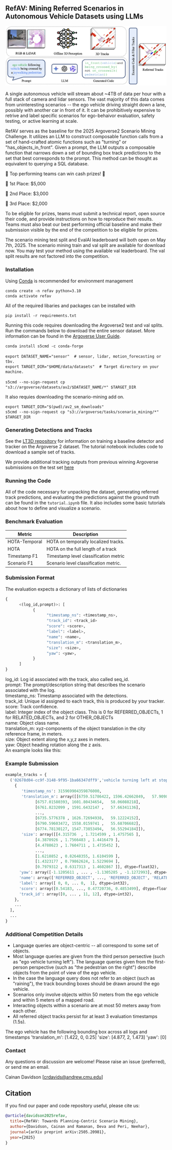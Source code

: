 ## RefAV: Mining Referred Scenarios in Autonomous Vehicle Datasets using LLMs

<p align="center">
  <img src="pipeline.png" alt="RefAV Method">
</p>

A single autonomous vehicle will stream about ~4TB of data per hour with a full stack of camera and lidar sensors. The vast majority of this data comes from uninteresting scenarios -- the ego vehicle driving straight down a lane, possibly with another car in front of it. It can be prohibitively expensive to retrive and label specific scenarios for ego-behaivor evaluation, safety testing, or active learning at scale.

RefAV serves as the baseline for the 2025 Argoverse2 Scenario Mining Challenge. It utilizes an LLM to construct composable function calls from a set of hand-crafted atomic functions such as "turning" or "has_objects_in_front". Given a prompt, the LLM outputs a composable function that narrows down a set of bounding box track predictions to the set that best corresponds to the prompt. This method can be thought as equivalent to querying a SQL database.  

:rotating_light: Top performing teams can win cash prizes! :rotating_light:

:1st_place_medal: 1st Place: $5,000

:2nd_place_medal: 2nd Place: $3,000

:3rd_place_medal: 3rd Place: $2,000

To be eligible for prizes, teams must submit a technical report, open source their code, and provide instructions on how to reproduce their results. Teams must also beat our best performing official baseline and make their submission visible by the end of the competition to be eligible for prizes.

The scenario mining test split and EvalAI leaderboard will both open on May 7th, 2025. The scenario mining train and val split are available for download now. You may test your method using the available val leaderboard. The val split results are not factored into the competition. 

### Installation

Using [Conda](https://anaconda.org/anaconda/conda) is recommended for environment management
```
conda create -n refav python=3.10
conda activate refav
```

All of the required libaries and packages can be installed with

```
pip install -r requirements.txt
```

Running this code requires downloading the Argoverse2 test and val splits. Run the commands below to download the entire sensor dataset.
More information can be found in the [Argoverse User Guide](https://argoverse.github.io/user-guide/getting_started.html#downloading-the-data).
```
conda install s5cmd -c conda-forge

export DATASET_NAME="sensor"  # sensor, lidar, motion_forecasting or tbv.
export TARGET_DIR="$HOME/data/datasets"  # Target directory on your machine.

s5cmd --no-sign-request cp "s3://argoverse/datasets/av2/$DATASET_NAME/*" $TARGET_DIR
```
It also requies downloading the scenario-mining add on. 
```
export TARGET_DIR="$(pwd)/av2_sm_downloads"
s5cmd --no-sign-request cp "s3://argoverse/tasks/scenario_mining/*" $TARGET_DIR
```

### Generating Detections and Tracks
See the [LT3D repository](https://github.com/neeharperi/LT3D) for information on training a baseline detector and tracker on the Argoverse 2 dataset. The tutorial notebook includes code to download a sample set of tracks.

We provide additional tracking outputs from previous winning Argoverse submissions on the test set [here](https://drive.google.com/file/d/1X19D5pBBO56eb_kvPOePLLhHDCsY0yql/view)

### Running the Code

All of the code necessary for unpacking the dataset, generating referred track predictions,
and evaluating the predictions against the ground truth can be found in the `tutorial.ipynb` file.
It also includes some basic tutorials about how to define and visualize a scenario.

### Benchmark Evaluation

| **Metric** | **Description** |
|------------|-----------------|
| HOTA-Temporal | HOTA on temporally localized tracks. |
| HOTA | HOTA on the full length of a track |
| Timestamp F1 | Timestamp level classification metric |
| Scenario F1 | Scenario level classification metric. |

### Submission Format

The evaluation expects a dictionary of lists of dictionaries
```python
{
      <(log_id,prompt)>: [
            {
                  "timestamp_ns": <timestamp_ns>,
                  "track_id": <track_id>
                  "score": <score>,
                  "label": <label>,
                  "name": <name>,
                  "translation_m": <translation_m>,
                  "size": <size>,
                  "yaw": <yaw>,
            }
      ]
}
```

log_id: Log id associated with the track, also called seq_id.  
prompt: The prompt/description string that describes the scenario associated with the log.  
timestamp_ns: Timestamp associated with the detections.  
track_id: Unique id assigned to each track, this is produced by your tracker.  
score: Track confidence.  
label: Integer index of the object class. This is 0 for REFERRED_OBJECTs, 1 for RELATED_OBJECTs, and 2 for OTHER_OBJECTs  
name: Object class name.  
translation_m: xyz-components of the object translation in the city reference frame, in meters.  
size: Object extent along the x,y,z axes in meters.  
yaw: Object heading rotation along the z axis.  
An example looks like this:

### Example Submission
```python
example_tracks = {
  ('02678d04-cc9f-3148-9f95-1ba66347dff9','vehicle turning left at stop sign'): [
    {
       'timestamp_ns': 315969904359876000,
       'translation_m': array([[6759.51786422, 1596.42662849,   57.90987307],
             [6757.01580393, 1601.80434654,   58.06088218],
             [6761.8232099 , 1591.6432147 ,   57.66341136],
             ...,
             [6735.5776378 , 1626.72694938,   59.12224152],
             [6790.59603472, 1558.0159741 ,   55.68706682],
             [6774.78130127, 1547.73853494,   56.55294184]]),
       'size': array([[4.315736  , 1.7214599 , 1.4757565 ],
             [4.3870926 , 1.7566483 , 1.4416479 ],
             [4.4788623 , 1.7604711 , 1.4735452 ],
             ...,
             [1.6218852 , 0.82648355, 1.6104599 ],
             [1.4323177 , 0.79862624, 1.5229694 ],
             [0.7979312 , 0.6317313 , 1.4602867 ]], dtype=float32),
      'yaw': array([-1.1205611 , ... , -1.1305285 , -1.1272993], dtype=float32),
      'name': array(['REFERRED_OBJECT', ..., 'REFERRED_OBJECT', 'RELATED_OBJECT'], dtype='<U31'),
      'label': array([ 0, 0, ... 0,  1], dtype=int32),
      'score': array([0.54183, ..., 0.47720736, 0.4853499], dtype=float32),
      'track_id': array([0, ... , 11, 12], dtype=int32),
    },
    ...
  ],
  ...
}
```

### Additional Competition Details

* Language queries are object-centric -- all correspond to some set of objects.
* Most language queries are given from the third person persective (such as "ego vehicle turning left"). The language queries given from the first-person perspective (such as "the pedestrian on the right") describe objects from the point of view of the ego vehicle.
* In the case the language query does not refer to an object (such as "raining"), the track bounding boxes should be drawn around the ego vehicle.
* Scenarios only involve objects within 50 meters from the ego vehicle and within 5 meters of a mapped road.
* Interacting objects within a scenario are at most 50 meters away from each other. 
* All referred object tracks persist for at least 3 evaluation timestamps (1.5s).
  
The ego vehicle has the following bounding box across all logs and timestamps
'translation_m': [1.422, 0, 0.25]
'size': [4.877, 2, 1.473]
'yaw': [0]

### Contact 

Any questions or discussion are welcome! Please raise an issue (preferred), or send me an email.

Cainan Davidson [crdavids@andrew.cmu.edu]

## Citation
If you find our paper and code repository useful, please cite us:
```bib
@article{davidson2025refav,
  title={RefAV: Towards Planning-Centric Scenario Mining},
  author={Davidson, Cainan and Ramanan, Deva and Peri, Neehar},
  journal={arXiv preprint arXiv:2505.20981},
  year={2025}
}
```

